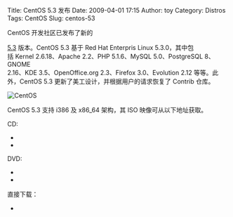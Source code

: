 Title: CentOS 5.3 发布
Date: 2009-04-01 17:15
Author: toy
Category: Distros
Tags: CentOS
Slug: centos-53

CentOS 开发社区已发布了新的  

[5.3](http://lists.centos.org/pipermail/centos-announce/2009-April/015711.html)
版本。CentOS 5.3 基于 Red Hat Enterpris Linux 5.3.0，其中包  
括 Kernel 2.6.18、Apache 2.2、PHP 5.1.6、MySQL 5.0、PostgreSQL
8、GNOME  
2.16、KDE 3.5、OpenOffice.org 2.3、Firefox 3.0、Evolution 2.12
等等。此外，CentOS 5.3 更新了美工设计，并根据用户的请求恢复了 Contrib
仓库。

![CentOS](http://i.linuxtoy.org/i/2007/04/centos.png)

CentOS 5.3 支持 i386 及 x86\_64 架构，其 ISO 映像可从以下地址获取。

CD:

+  
+

DVD:

+  
+

直接下载：

+
